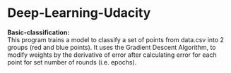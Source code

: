 # Deep-Learning-Udacity

<b>Basic-classification:</b><br>
This program trains a model to classify a set of points from data.csv into 2 groups (red and blue points). It uses the Gradient Descent Algorithm, to modify weights by the derivative of error after calculating error for each point for set number of rounds (i.e. epochs).

